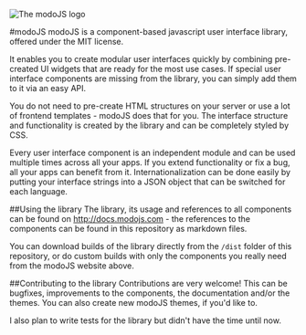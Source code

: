 ![The modoJS logo](http://docs.modojs.com/lib/theme/modo/img/modo-logo-full-large.svg)

#modoJS
modoJS is a component-based javascript user interface library, offered under the MIT license.

It enables you to create modular user interfaces quickly by combining pre-created UI widgets
that are ready for the most use cases. If special user interface components are missing from the
library, you can simply add them to it via an easy API.

You do not need to pre-create HTML structures on your server or use a lot of frontend templates - modoJS
does that for you. The interface structure and functionality is created by the library and can be completely
styled by CSS.

Every user interface component is an independent module and can be used multiple times across all your apps. If
you extend functionality or fix a bug, all your apps can benefit from it. Internationalization can be done easily
 by putting your interface strings into a JSON object that can be switched for each language.
 
 
##Using the library
The library, its usage and references to all components can be found on http://docs.modojs.com - the references
to the components can be found in this repository as markdown files.

You can download builds of the library directly from the `/dist` folder of this repository, or do custom builds
with only the components you really need from the modoJS website above.

##Contributing to the library
Contributions are very welcome! This can be bugfixes, improvements to the components, the documentation and/or the
themes. You can also create new modoJS themes, if you'd like to.

I also plan to write tests for the library but didn't have the time until now.